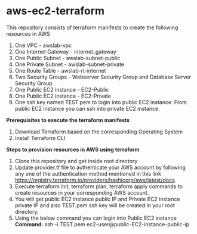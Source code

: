 # aws-ec2-terraform

This repository consists of terraform manifests to create the following resources in AWS

1. One VPC - awslab-vpc
2. One Internet Gateway - internet_gateway
3. One Public Subnet - awslab-subnet-public
4. One Private Subnet - awslab-subnet-private
5. One Route Table - awslab-rt-internet
6. Two Security Groups - Webserver Security Group and Database Server Security Group
7. One Public EC2 instance - EC2-Public
8. One Public EC2 instance - EC2-Private
9. One ssh key named TEST.pem to login into public EC2 instance. From public EC2 instance you can ssh into private EC2 instance.

**Prerequisites to execute the terraform manifests**
1. Download Terraform based on the corresponding Operating System
2. Install Terraform CLI

**Steps to provision resources in AWS using terraform**
1. Clone this repository and get inside root directory
2. Update provider.tf file to authenticate your AWS account by following any one of the authentication method mentioned in this link https://registry.terraform.io/providers/hashicorp/aws/latest/docs.
3. Execute terraform init, terraform plan, terraform apply commands to create resources in your corresponding AWS account.
4. You will get public EC2 instance public IP and Private EC2 instance private IP and also TEST.pem ssh key will be created in your root directory.
5. Using the below command you can login into Public EC2 instance
   **Command:** ssh -i TEST.pem ec2-user@public-EC2-instance-public-ip
